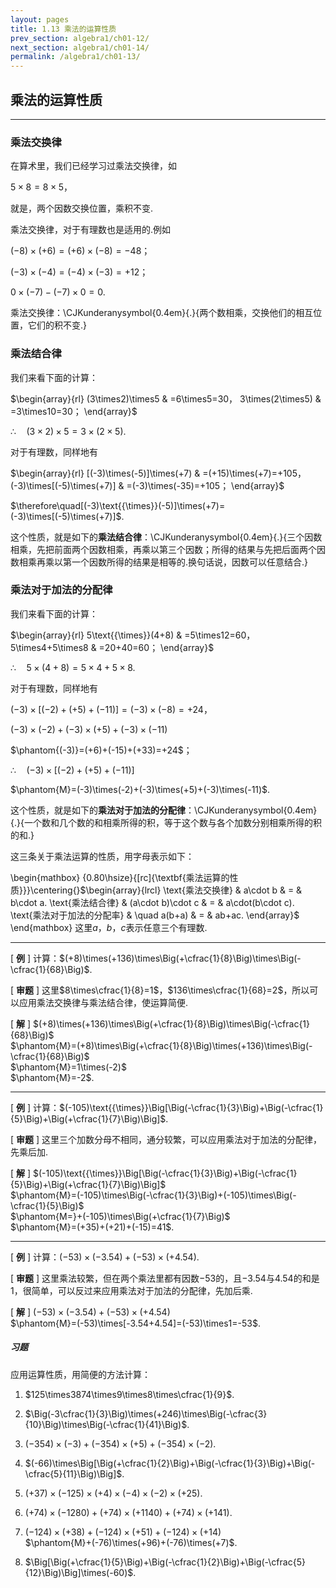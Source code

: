 ```yaml
---
layout: pages
title: 1.13 乘法的运算性质
prev_section: algebra1/ch01-12/
next_section: algebra1/ch01-14/
permalink: /algebra1/ch01-13/
---
```


乘法的运算性质
--------------

----

### 乘法交换律

在算术里，我们已经学习过乘法交换律，如

$5\times8=8\times5$，

就是，两个因数交换位置，乘积不变.

乘法交换律，对于有理数也是适用的.例如

$(-8)\times(+6)=(+6)\times(-8)=-48$；

$(-3)\times(-4)=(-4)\times(-3)=+12$；

$0\times(-7)-(-7)\times0=0$.

乘法交换律：<span>\CJKunderanysymbol{0.4em}{.}{两个数相乘，交换他们的相互位置，它们的积不变.}</span>

### 乘法结合律

我们来看下面的计算：

$\begin{array}{rl}
(3\times2)\times5 & =6\times5=30，  
3\times(2\times5) & =3\times10=30；
\end{array}$

$\therefore\quad(3\times2)\times5=3\times(2\times5)$.

对于有理数，同样地有

$\begin{array}{rl}
[(-3)\times(-5)]\times(+7) & =(+15)\times(+7)=+105，  
(-3)\times[(-5)\times(+7)] & =(-3)\times(-35)=+105；
\end{array}$

$\therefore\quad[(-3)\text{{\times}}(-5)]\times(+7)=(-3)\times[(-5)\times(+7)]$.

这个性质，就是如下的**乘法结合律**：<span>\CJKunderanysymbol{0.4em}{.}{三个因数相乘，先把前面两个因数相乘，再乘以第三个因数；所得的结果与先把后面两个因数相乘再乘以第一个因数所得的结果是相等的.换句话说，因数可以任意结合.}</span>

### 乘法对于加法的分配律

我们来看下面的计算：

$\begin{array}{rl}
5\text{{\times}}(4+8) & =5\times12=60，  
5\times4+5\times8 & =20+40=60；
\end{array}$

$\therefore\quad5\times(4+8)=5\times4+5\times8$.

对于有理数，同样地有

$(-3)\times[(-2)+(+5)+(-11)]=(-3)\times(-8)=+24$，

$(-3)\times(-2)+(-3)\times(+5)+(-3)\times(-11)$

$\phantom{(-3)}=(+6)+(-15)+(+33)=+24$；

$\therefore\quad(-3)\times[(-2)+(+5)+(-11)]$

$\phantom{M}=(-3)\times(-2)+(-3)\times(+5)+(-3)\times(-11)$.

这个性质，就是如下的**乘法对于加法的分配律**：<span>\CJKunderanysymbol{0.4em}{.}{一个数和几个数的和相乘所得的积，等于这个数与各个加数分别相乘所得的积的和.}</span>

这三条关于乘法运算的性质，用字母表示如下：

\begin{mathbox}
{0.80\hsize}{[rc]{\textbf{乘法运算的性质}}}\centering{}$\begin{array}{lrcl}
\text{乘法交换律} & a\cdot b & = & b\cdot a.  
\text{乘法结合律} & (a\cdot b)\cdot c & = & a\cdot(b\cdot c).  
\text{乘法对于加法的分配率} & \quad a(b+a) & = & ab+ac.
\end{array}$
\end{mathbox}
这里$a$，$b$，$c$表示任意三个有理数.


----

[ **例** ] 计算：$(+8)\times(+136)\times\Big(+\cfrac{1}{8}\Big)\times\Big(-\cfrac{1}{68}\Big)$.

[ **审题** ] 这里$8\times\cfrac{1}{8}=1$，$136\times\cfrac{1}{68}=2$，所以可以应用乘法交换律与乘法结合律，使运算简便.

[ **解** ] $(+8)\times(+136)\times\Big(+\cfrac{1}{8}\Big)\times\Big(-\cfrac{1}{68}\Big)$  
$\phantom{M}=(+8)\times\Big(+\cfrac{1}{8}\Big)\times(+136)\times\Big(-\cfrac{1}{68}\Big)$  
$\phantom{M}=1\times(-2)$  
$\phantom{M}=-2$.


----

[ **例** ] 计算：$(-105)\text{{\times}}\Big[\Big(-\cfrac{1}{3}\Big)+\Big(-\cfrac{1}{5}\Big)+\Big(+\cfrac{1}{7}\Big)\Big]$.

[ **审题** ] 这里三个加数分母不相同，通分较繁，可以应用乘法对于加法的分配律，先乘后加.

[ **解** ] $(-105)\text{{\times}}\Big[\Big(-\cfrac{1}{3}\Big)+\Big(-\cfrac{1}{5}\Big)+\Big(+\cfrac{1}{7}\Big)\Big]$  
$\phantom{M}=(-105)\times\Big(-\cfrac{1}{3}\Big)+(-105)\times\Big(-\cfrac{1}{5}\Big)$  
$\phantom{M=}+(-105)\times\Big(+\cfrac{1}{7}\Big)$  
$\phantom{M}=(+35)+(+21)+(-15)=41$.


----

[ **例** ] 计算：$(-53)\times(-3.54)+(-53)\times(+4.54)$.

[ **审题** ] 这里乘法较繁，但在两个乘法里都有因数$-53$的，且$-3.54$与$4.54$的和是1，很简单，可以反过来应用乘法对于加法的分配律，先加后乘.

[ **解** ] $(-53)\times(-3.54)+(-53)\times(+4.54)$  
$\phantom{M}=(-53)\times[-3.54+4.54]=(-53)\times1=-53$.




<div class="note">
<h5>习题</h5>
</div>

应用运算性质，用简便的方法计算：

1.  $125\times3874\times9\times8\times\cfrac{1}{9}$.

2.  $\Big(-3\cfrac{1}{3}\Big)\times(+246)\times\Big(-\cfrac{3}{10}\Big)\times\Big(-\cfrac{1}{41}\Big)$.

3.  $(-354)\times(-3)+(-354)\times(+5)+(-354)\times(-2)$.

4.  $(-66)\times\Big[\Big(+\cfrac{1}{2}\Big)+\Big(-\cfrac{1}{3}\Big)+\Big(-\cfrac{5}{11}\Big)\Big]$.

5.  $(+37)\times(-125)\times(+4)\times(-4)\times(-2)\times(+25)$.

6.  $(+74)\times(-1280)+(+74)\times(+1140)+(+74)\times(+141)$.

7.  $(-124)\times(+38)+(-124)\times(+51)+(-124)\times(+14)$\
    $\phantom{M}+(-76)\times(+96)+(-76)\times(+7)$.

8.  $\Big[\Big(+\cfrac{1}{5}\Big)+\Big(-\cfrac{1}{2}\Big)+\Big(-\cfrac{5}{12}\Big)\Big]\times(-60)$.



